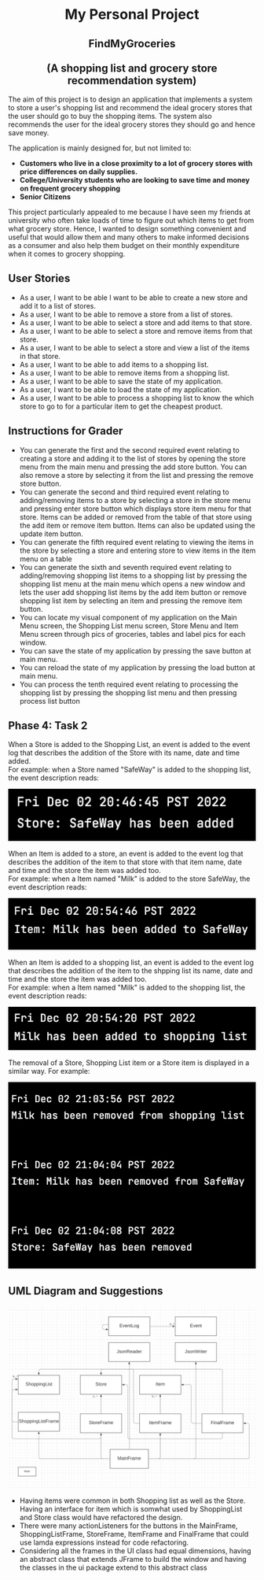# <center> My Personal Project <center>


## <center> FindMyGroceries </center> <br> <center> (A shopping list and grocery store recommendation system)

The aim of this project is to design an application that implements a system to store a user's shopping list and recommend the ideal grocery stores that the user should go to buy the shopping items. The system also recommends the user for the ideal grocery stores they should go and hence save money.

The application is mainly designed for, but not limited to:
- **Customers who live in a close proximity to a lot of grocery stores with price differences on daily supplies.**
- **College/University students who are looking to save time and money on frequent grocery shopping**
- **Senior Citizens**

This project particularly appealed to me because I have seen my friends at university who often take loads of time to figure out which items to get from what grocery store. Hence, I wanted to design something convenient and useful that would allow them and many others to make informed decisions as a consumer and also help them budget on their monthly expenditure when it comes to grocery shopping.

## User Stories
- As a user, I want to be able I want to be able to create a new store and add it to a list of stores.
- As a user, I want to be able to remove a store from a list of stores.
- As a user, I want to be able to select a store and add items to that store.
- As a user, I want to be able to select a store and remove items from that store.
- As a user, I want to be able to select a store and view a list of the items in that store.
- As a user, I want to be able to add items to a shopping list.
- As a user, I want to be able to remove items from a shopping list.
- As a user, I want to be able to save the state of my application.
- As a user, I want to be able to load the state of my application. 
- As a user, I want to be able to process a shopping list to know the which store to go to for a particular item to get the cheapest product.

## Instructions for Grader
- You can generate the first and the second required event relating to creating a store and adding it to the list of stores by opening the store menu from the main menu and pressing the add store button. You can also remove a store by selecting it from the list and pressing the remove store button.
- You can generate the second and third required event relating to adding/removing items to a store by selecting a store in the store menu and pressing enter store button which displays store item menu for that store. Items can be added or removed from the table of that store using the add item or remove item button. Items can also be updated using the update item button.
- You can generate the fifth required event relating to viewing the items in the store by selecting a store and entering store to view items in the item menu on a table
- You can generate the sixth and seventh required event relating to adding/removing shopping list items to a shopping list by pressing the shopping list menu at the main menu which opens a new window and lets the user add shopping list items by the add item button or remove shopping list item by selecting an item and pressing the remove item button.
- You can locate my visual component of my application on the Main Menu screen, the Shopping List menu screen, Store Menu and Item Menu screen through pics of groceries, tables and label pics for each window.
- You can save the state of my application by pressing the save button at main menu.
- You can reload the state of my application by pressing the load button at main menu. 
- You can process the tenth required event relating to processing the shopping list by pressing the shopping list menu and then pressing process list button 


## Phase 4: Task 2

When a Store is added to the Shopping List, an event is added to the event log that describes the addition of the
Store with its name, date and time added. <br> For example: when a Store named "SafeWay" is added to the
shopping list, the event description reads:

![SafeWay.png](./data/SafeWay.png)

When an Item is added to a store, an event is added to the event log that describes the addition of the
item to that store with that item name, date and time and the store the item was added too. <br> For example: when a Item named "Milk" is added to the
store SafeWay, the event description reads:

![MilkToSafeWay.png](./data/MilkToSafeWay.png)

When an Item is added to a shopping list, an event is added to the event log that describes the addition of the
item to the shpping list its name, date and time and the store the item was added too. <br> For example: when a Item named "Milk" is added to the
shopping list, the event description reads:

![MilkAdded.png](./data/MilkAdded.png)

The removal of a Store, Shopping List item or a Store item is displayed in a similar way. For example: 

![DeleteEvent.png](./data/DeleteEvent.png)

## UML Diagram and Suggestions
![UML_Design_Diagram.png](./data/UML_Design_Diagram.png)
- Having items were common in both Shopping list as well as the Store. Having an interface for item which is somwhat used by ShoppingList and Store class would have refactored the design.
- There were many actionListeners for the buttons in the MainFrame, ShoppingListFrame, StoreFrame, ItemFrame and FinalFrame that could use lamda expressions instead for code refactoring.
- Considering all the frames in the UI class had equal dimensions, having an abstract class that extends JFrame to build the window and having the classes in the ui package extend to this abstract class

